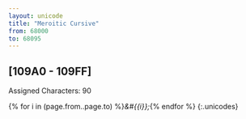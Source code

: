 ```yaml
---
layout: unicode
title: "Meroitic Cursive"
from: 68000
to: 68095
---
```


## 	[109A0 - 109FF]

Assigned Characters: 90

{% for i in (page.from..page.to) %}<i>&#{{i}};</i>{% endfor %}
{:.unicodes}
